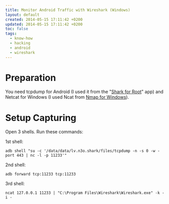 ```yaml
---
title: Monitor Android Traffic with Wireshark (Windows)
layout: default
created: 2014-05-15 17:11:42 +0200
updated: 2014-05-15 17:11:42 +0200
toc: false
tags:
  - know-how
  - hacking
  - android
  - wireshark
---
```

Preparation
===========

You need tcpdump for Android (I used it from the "[Shark for Root](http://pkg.to/lv.n3o.shark)" app) and Netcat for
Windows (I used Ncat from [Nmap for Windows](http://nmap.org/download.html#windows)).


Setup Capturing
===============

Open 3 shells. Run these commands:

1st shell:

    adb shell "su -c '/data/data/lv.n3o.shark/files/tcpdump -n -s 0 -w - port 443 | nc -l -p 11233'"

2nd shell:

    adb forward tcp:11233 tcp:11233

3rd shell:

    ncat 127.0.0.1 11233 | "C:\Program Files\Wireshark\Wireshark.exe" -k -i -
